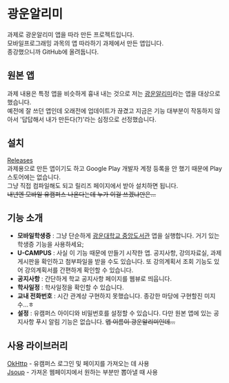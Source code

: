 # 광운알리미
과제로 광운알리미 앱을 따라 만든 프로젝트입니다.  
모바일프로그래밍 과목의 앱 따라하기 과제에서 만든 앱입니다.  
종강했으니까 GitHub에 올려둡니다.

## 원본 앱
과제 내용은 특정 앱을 비슷하게 흉내 내는 것으로 저는 [광운알리미](https://play.google.com/store/apps/details?id=kr.hee.kwnoti)라는 앱을 대상으로 했습니다.  
예전에 잘 쓰던 앱인데 오래전에 업데이트가 끊겼고 지금은 기능 대부분이 작동하지 않아서 '답답해서 내가 만든다(?)'라는 심정으로 선정했습니다.

## 설치
[Releases](https://github.com/joyfuI/kwnoti/releases)  
과제용으로 만든 앱이기도 하고 Google Play 개발자 계정 등록을 안 했기 때문에 Play 스토어에는 없습니다.  
그냥 직접 컴파일해도 되고 릴리즈 페이지에서 받아 설치하면 됩니다.  
~~내년엔 모바일 유캠퍼스 나온다는데 누가 이걸 쓰겠냐만은...~~

## 기능 소개
* **모바일학생증** : 그냥 단순하게 [광운대학교 중앙도서관](https://play.google.com/store/apps/details?id=idoit.slpck.kwangwoon) 앱을 실행합니다. 거기 있는 학생증 기능을 사용하세요;
* **U-CAMPUS** : 사실 이 기능 때문에 만들기 시작한 앱. 공지사항, 강의자료실, 과제게시판을 확인하고 첨부파일을 받을 수도 있습니다. 또 강의계획서 조회 기능도 있어 강의계획서를 간편하게 확인할 수 있습니다.
* **공지사항** : 간단하게 학교 공지사항 페이지를 웹뷰로 띄웁니다.
* **학사일정** : 학사일정을 확인할 수 있습니다.
* **교내 전화번호** : 시간 관계상 구현하지 못했습니다. 종강한 마당에 구현할진 미지수...ㅎ
* **설정** : 유캠퍼스 아이디와 비밀번호를 설정할 수 있습니다. 다만 원본 앱에 있는 공지사항 푸시 알림 기능은 없습니다. ~~앱 이름이 광운알리미인데...~~

## 사용 라이브러리
[OkHttp](https://square.github.io/okhttp/) - 유캠퍼스 로그인 및 페이지를 가져오는 데 사용  
[Jsoup](https://jsoup.org/) - 가져온 웹페이지에서 원하는 부분만 뽑아낼 때 사용
